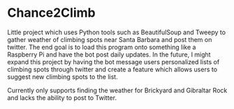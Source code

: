 # Chance2Climb
Little project which uses Python tools such as BeautifulSoup and Tweepy to gather weather of climbing spots near Santa Barbara and post them on twitter. The end goal is to load this program onto something like a Raspberry Pi and have the bot post daily updates. In the future, I might expand this project by having the bot message users personalized lists of climbing spots through twitter and create a feature which allows users to suggest new climbing spots to the list.

Currently only supports finding the weather for Brickyard and Gibraltar Rock and lacks the ability to post to Twitter.


